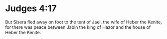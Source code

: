 # Judges 4:17

But Sisera fled away on foot to the tent of Jael, the wife of Heber the Kenite, for there was peace between Jabin the king of Hazor and the house of Heber the Kenite.
